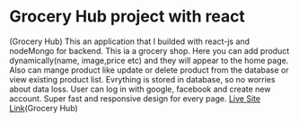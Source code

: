 # Grocery Hub project with react
(Grocery Hub)
This an application that I builded with react-js and nodeMongo for backend.
This ia a grocery shop.
Here you can add product dynamically(name, image,price etc) and they will appear to the home page.
Also can mange product like update or delete product from the database or view existing product list.
Evrything is stored in database, so no worries about data loss.
User can log in with google, facebook and create new account.
Super fast and responsive design for every page.
[Live Site Link](https://sad-kilby-131109.netlify.app/)(Grocery Hub)
